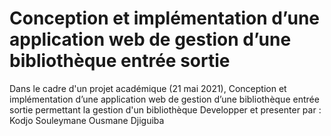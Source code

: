 # Conception et implémentation d’une application web de gestion d’une bibliothèque entrée sortie 
Dans le cadre d'un projet académique (21 mai 2021), Conception et implémentation d’une application web de gestion d’une bibliothèque entrée sortie permettant la gestion d'un bibliothèque
Developper et presenter par :
Kodjo Souleymane
Ousmane Djiguiba
